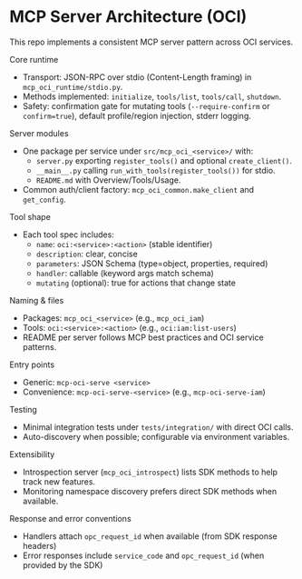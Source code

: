 # MCP Server Architecture (OCI)

This repo implements a consistent MCP server pattern across OCI services.

Core runtime
- Transport: JSON-RPC over stdio (Content-Length framing) in `mcp_oci_runtime/stdio.py`.
- Methods implemented: `initialize`, `tools/list`, `tools/call`, `shutdown`.
- Safety: confirmation gate for mutating tools (`--require-confirm` or `confirm=true`), default profile/region injection, stderr logging.

Server modules
- One package per service under `src/mcp_oci_<service>/` with:
  - `server.py` exporting `register_tools()` and optional `create_client()`.
  - `__main__.py` calling `run_with_tools(register_tools())` for stdio.
  - `README.md` with Overview/Tools/Usage.
- Common auth/client factory: `mcp_oci_common.make_client` and `get_config`.

Tool shape
- Each tool spec includes:
  - `name`: `oci:<service>:<action>` (stable identifier)
  - `description`: clear, concise
  - `parameters`: JSON Schema (type=object, properties, required)
  - `handler`: callable (keyword args match schema)
  - `mutating` (optional): true for actions that change state

Naming & files
- Packages: `mcp_oci_<service>` (e.g., `mcp_oci_iam`)
- Tools: `oci:<service>:<action>` (e.g., `oci:iam:list-users`)
- README per server follows MCP best practices and OCI service patterns.

Entry points
- Generic: `mcp-oci-serve <service>`
- Convenience: `mcp-oci-serve-<service>` (e.g., `mcp-oci-serve-iam`)

Testing
- Minimal integration tests under `tests/integration/` with direct OCI calls.
- Auto-discovery when possible; configurable via environment variables.

Extensibility
- Introspection server (`mcp_oci_introspect`) lists SDK methods to help track new features.
- Monitoring namespace discovery prefers direct SDK methods when available.

Response and error conventions
- Handlers attach `opc_request_id` when available (from SDK response headers)
- Error responses include `service_code` and `opc_request_id` (when provided by the SDK)
